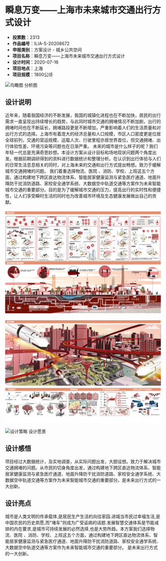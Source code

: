 # 瞬息万变——上海市未来城市交通出行方式设计 
- **投票数**：2313
- **作品编号**：ILIA-S-20208672
- **申报类别**：方案设计 - 城乡公共空间
- **项目名称**：瞬息万变——上海市未来城市交通出行方式设计
- **设计时间**：2020-07-16
- **项目地点**：上海
- **项目规模**：1800公顷

![鸟瞰图 分析图](9e57ac3b6dbc41d39ea2bdefc57a1318.jpg)


## 设计说明

近年来，随着我国经济的不断发展，我国的城镇化进程也在不断加快，居民的出行需求一直呈现出持续增长的趋势，与此同时城市交通的拥堵情况不断加剧，出行的拥堵时间也在不断延长，拥堵路段更是不断增加，严重影响着人们的生活质量和对出行方式的选择。上海市有着庞大的经济总量和人口规模，市区人口密度更是位居全球前列，交通的营运规模、运载人次、行驶里程亦居世界首位，但交通拥堵、出行体验性差、环境污染等问题也在日渐严重。
未来的城市是什么样子的呢？我们年轻一代总是充满奇思妙想。本设计方案从设计目标和场地现状问题两个角度出发。根据前期调研得到的资料进行数据统计和整理分析。在认识到出行体验与人们的日常生活息息相关的同时，对上海未来的交通和出行方式提出畅想。致力于缓解城市交通拥堵的问题。
我们着重选择物流、医院 、消防、学校、上班这五个方面，通过构建地下跨区直达物流体系、智能居家健康监测与紧急医疗通道、地面升降防干扰消防道路、家校安全通学系统、大数据空中轨道交通等方案作为未来智能城市交通的重要部分。目的是为了缓解城市交通的压力，提高出行的实时性和便捷性，让人们享受瞬时生活的同时也为改善城市环境及生态健康发展做出自己的贡献。

![专项分析 剖面图](1b88daf5e833dfc0c67e9ed2f6bcc141.jpg)



![效果图 策略分析图](eb1666bf300d437ab6ebbba41824f02b.jpg)



![设计策略 设计愿景](59dffc6a000f5243c994c47404688bb1.jpg)


## 设计感悟

项目经过大数据统计，及实地调查，从实际问题出发，大胆设想。致力于解决城市交通拥堵的问题。从市民的切身角度出发，通过构建地下跨区直达物流体系、智能居家健康监测与紧急医疗通道、地面升降防干扰消防道路、家校安全通学系统、大数据空中轨道交通等方案作为未来智能城市交通的重要部分。是未来出行方式的一大创新。
## 设计亮点

城市是人类文明的传承载体,是居民生产生活的向往家园.进城当市民过幸福生活,是中国农民的历史夙愿,而"堵车"则成为广受诟病的话题.发展智慧交通体系是节能减排的内在要求,是城市可持续发展的必然选择,也是大势所趋。本方案我们选择物流、医院 、消防、学校、上班这五个方面，通过构建地下跨区直达物流体系、智能居家健康监测与紧急医疗通道、地面升降防干扰消防道路、家校安全通学系统、大数据空中轨道交通等方案作为未来智能城市交通的重要部分。 是未来出行方式的一大创新。
